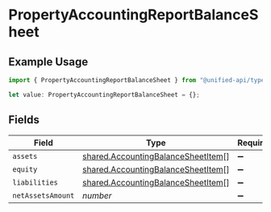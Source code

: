 # PropertyAccountingReportBalanceSheet

## Example Usage

```typescript
import { PropertyAccountingReportBalanceSheet } from "@unified-api/typescript-sdk/sdk/models/shared";

let value: PropertyAccountingReportBalanceSheet = {};
```

## Fields

| Field                                                                                           | Type                                                                                            | Required                                                                                        | Description                                                                                     |
| ----------------------------------------------------------------------------------------------- | ----------------------------------------------------------------------------------------------- | ----------------------------------------------------------------------------------------------- | ----------------------------------------------------------------------------------------------- |
| `assets`                                                                                        | [shared.AccountingBalanceSheetItem](../../../sdk/models/shared/accountingbalancesheetitem.md)[] | :heavy_minus_sign:                                                                              | N/A                                                                                             |
| `equity`                                                                                        | [shared.AccountingBalanceSheetItem](../../../sdk/models/shared/accountingbalancesheetitem.md)[] | :heavy_minus_sign:                                                                              | N/A                                                                                             |
| `liabilities`                                                                                   | [shared.AccountingBalanceSheetItem](../../../sdk/models/shared/accountingbalancesheetitem.md)[] | :heavy_minus_sign:                                                                              | N/A                                                                                             |
| `netAssetsAmount`                                                                               | *number*                                                                                        | :heavy_minus_sign:                                                                              | N/A                                                                                             |